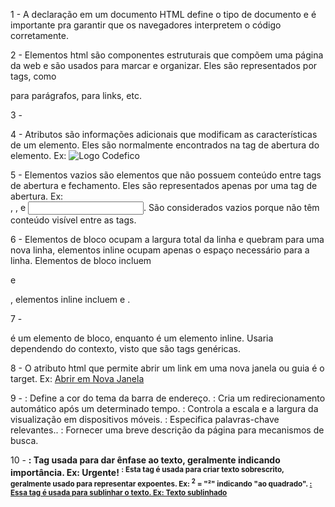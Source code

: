 1 - A declaração em um documento HTML define o tipo de documento e é importante pra garantir que os navegadores interpretem o código corretamente.

2 - Elementos html são componentes estruturais que compõem uma página da web e são usados para marcar e organizar. Eles são representados por tags, como <p> para parágrafos, <a> para links, etc.

3 -
<!DOCTYPE html>
<html>
  <head>
  </head>
  <body>
  </body>
</html>

4 - Atributos são informações adicionais que modificam as características de um elemento. Eles são normalmente encontrados na tag de abertura do elemento. Ex: <img src="logo.jpg" alt="Logo Codefico">

5 - Elementos vazios são elementos que não possuem conteúdo entre tags de abertura e fechamento. Eles são representados apenas por uma tag de abertura. Ex: <br>, <img>, e <input>. São considerados vazios porque não têm conteúdo visível entre as tags.

6 - Elementos de bloco ocupam a largura total da linha e quebram para uma nova linha, elementos inline ocupam apenas o espaço necessário para a linha. Elementos de bloco incluem <div> e <p>, elementos inline incluem <span> e <a>.

7 - <div> é um elemento de bloco, enquanto <span> é um elemento inline. Usaria dependendo do contexto, visto que são tags genéricas.

8 - O atributo html que permite abrir um link em uma nova janela ou guia é o target. Ex: <a href="https://www.codefico.com.br" target="_blank">Abrir em Nova Janela</a>

9 - <meta name="theme-color" content="#RRGGBB">: Define a cor do tema da barra de endereço.
<meta http-equiv="refresh" content="5;URL=redirecionamento.html">: Cria um redirecionamento automático após um determinado tempo.
<meta name="viewport" content="width=device-width, initial-scale=1">: Controla a escala e a largura da visualização em dispositivos móveis.
<meta name="keywords" content="palavras-chave, palavras, chave, palavra">: Especifica palavras-chave relevantes..
<meta name="description" content="Descrição da página">: Fornecer uma breve descrição da página para mecanismos de busca.

10 - <strong>: Tag usada para dar ênfase ao texto, geralmente indicando importância. Ex: <strong>Urgente!</strong>
<sup>: Esta tag é usada para criar texto sobrescrito, geralmente usado para representar expoentes. Ex: <sup>2</sup> = "²" indicando "ao quadrado".
<u>: Essa tag é usada para sublinhar o texto. Ex: <u>Texto sublinhado</u>